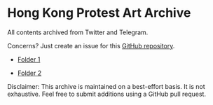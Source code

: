 # Hong Kong Protest Art Archive

All contents archived from Twitter and Telegram.

Concerns? Just create an issue for this [GitHub repository](https://github.com/hkprotestart/hkprotestart.github.io).

- [Folder 1](https://github.com/hkprotestart/hkprotestart.github.io/tree/master/Folder%201)

- [Folder 2](https://github.com/hkprotestart/hkprotestart.github.io/tree/master/Folder%202)

Disclaimer: This archive is maintained on a best-effort basis. It is not exhaustive. Feel free to submit additions using a GitHub pull request.
